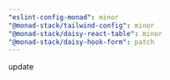 ```yaml
---
"eslint-config-monad": minor
"@monad-stack/tailwind-config": minor
"@monad-stack/daisy-react-table": minor
"@monad-stack/daisy-hook-form": patch
---
```


update
